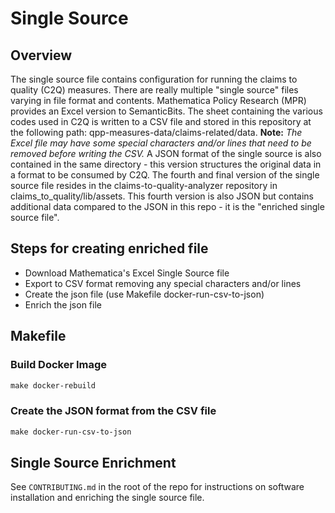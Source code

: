 # Single Source

## Overview

The single source file contains configuration for running the claims to quality (C2Q)
measures. There are really multiple "single source" files varying in file
format and contents.  Mathematica Policy Research (MPR) provides an Excel
version to SemanticBits.  The sheet containing the various codes used in
C2Q is written to a CSV file and stored in this repository at the following path:
qpp-measures-data/claims-related/data. **Note:** *The Excel file may have some
special characters and/or lines that need to be removed before writing the
CSV.*  A JSON format of the single source is also contained in the same directory - this version structures
the original data in a format to be consumed by C2Q.  The fourth and final
version of the single source file resides in the claims-to-quality-analyzer
repository in claims_to_quality/lib/assets.  This fourth version is also JSON
but contains additional data compared to the JSON in this repo - it is the
"enriched single source file".

## Steps for creating enriched file
* Download Mathematica's Excel Single Source file
* Export to CSV format removing any special characters and/or lines
* Create the json file (use Makefile docker-run-csv-to-json)
* Enrich the json file


## Makefile
### Build Docker Image
```makefile
make docker-rebuild
```

### Create the JSON format from the CSV file
```makefile
make docker-run-csv-to-json
```

## Single Source Enrichment
See `CONTRIBUTING.md` in the root of the repo for instructions on software installation and enriching
the single source file.
